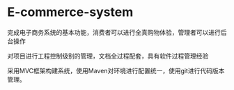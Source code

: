 # E-commerce-system

完成电子商务系统的基本功能，消费者可以进行全真购物体验，管理者可以进行后台操作

对项目进行工程控制级别的管理，文档全过程配套，具有软件过程管理经验

采用MVC框架构建系统，使用Maven对环境进行配置统一，使用git进行代码版本管理。
